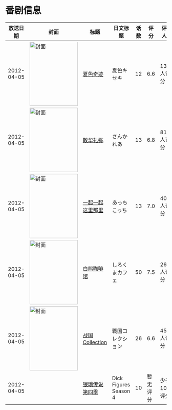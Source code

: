 # 番剧信息

|放送日期|封面|标题|日文标题|话数|评分|评分人数|
|---|---|---|---|---|---|---|
|2012-04-05|<img src="//lain.bgm.tv/pic/cover/c/20/ab/26825_5W8p6.jpg" alt="封面" style="width:150px;height:200px;object-fit:cover;">|[夏色奇迹](https://bangumi.tv/subject/26825)|夏色キセキ|12|6.6|1360人评分|
|2012-04-05|<img src="//lain.bgm.tv/pic/cover/c/b3/f7/28230_hnla8.jpg" alt="封面" style="width:150px;height:200px;object-fit:cover;">|[散华礼弥](https://bangumi.tv/subject/28230)|さんかれあ|13|6.8|8194人评分|
|2012-04-05|<img src="//lain.bgm.tv/pic/cover/c/29/6d/28431_8a1pw.jpg" alt="封面" style="width:150px;height:200px;object-fit:cover;">|[一起一起这里那里](https://bangumi.tv/subject/28431)|あっちこっち|13|7.0|4017人评分|
|2012-04-05|<img src="//lain.bgm.tv/pic/cover/c/e5/f6/32318_qc25q.jpg" alt="封面" style="width:150px;height:200px;object-fit:cover;">|[白熊咖啡馆](https://bangumi.tv/subject/32318)|しろくまカフェ|50|7.5|2639人评分|
|2012-04-05|<img src="//lain.bgm.tv/pic/cover/c/34/e0/33355_IcwNr.jpg" alt="封面" style="width:150px;height:200px;object-fit:cover;">|[战国Collection](https://bangumi.tv/subject/33355)|戦国コレクション|26|6.6|459人评分|
|2012-04-05||[猥琐传说 第四季](https://bangumi.tv/subject/114837)|Dick Figures Season 4|10|暂无评分|少于10人评分|
